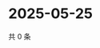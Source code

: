 # 2025-05-25

共 0 条

<!-- BEGIN ZHIHUVIDEO -->
<!-- 最后更新时间 Sun May 25 2025 20:19:18 GMT+0800 (China Standard Time) -->

<!-- END ZHIHUVIDEO -->
